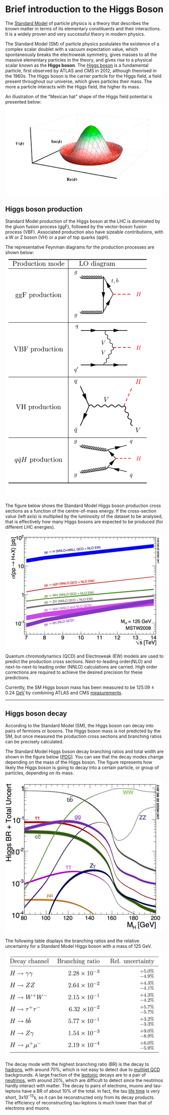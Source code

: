 # Brief introduction to the Higgs Boson

The [Standard Model](http://atlas.cern/discover/physics) of particle physics is a theory that describes the known matter in terms of its elementary constituents and their interactions. It is a widely proven and very successful theory in modern physics.  


The Standard Model (SM) of particle physics postulates the existence of a complex scalar doublet with a vacuum expectation value, which spontaneously breaks the electroweak symmetry, gives masses to all the massive elementary particles in the theory, and gives rise to a physical scalar known as the **Higgs boson**. The [Higgs boson](https://home.cern/topics/higgs-boson) is a fundamental particle, first observed by ATLAS and CMS in 2012, although theorised in the 1960s. The Higgs boson is the carrier particle for the Higgs field, a field present throughout our universe, which gives particles their mass. The more a particle interacts with the Higgs field, the higher its mass.

An illustration of the "Mexican hat" shape of the Higgs field potential is presented below:
![](pictures/potential.png)


## Higgs boson production

Standard Model production of the Higgs boson at the LHC is dominated by the gluon fusion process (ggF), followed by the vector-boson fusion process (VBF). Associated production also have sizeable contributions, with a W or Z boson (VH) or a pair of top quarks (qqH).

The representative Feynman diagrams for the production processes are shown below:
![](pictures/diagrams.png)


The figure below shows the Standard Model Higgs boson production cross sections as a function of the centre-of-mass energy. If the cross-section value (left axis) is multiplied by the luminosity of the dataset to be analysed, that is effectively how many Higgs bosons are expected to be produced (for different LHC energies).

![](pictures/7-14.xsec.jpg)

Quantum chromodynamics \(QCD\) and Electroweak \(EW\) models are used to predict the production cross sections. Next-to-leading order\(NLO\) and next-to-next-to leading order \(NNLO\) calculations are carried. High order corrections are required to achieve the desired precision for these predictions.

Currently, the SM Higgs boson mass has been measured to be 125.09 ± 0.24 [GeV](https://en.wikipedia.org/wiki/Electronvolt) by combining ATLAS and CMS [measurements](https://arxiv.org/abs/1503.07589).

---

## Higgs boson decay

According to the Standard Model \(SM\), the Higgs boson can decay into pairs of fermions or bosons. The Higgs boson mass is not predicted by the SM, but once measured the production cross sections and branching ratios can be precisely calculated.

The Standard Model Higgs boson decay branching ratios and total width are shown in the figure below \[[PDG](http://pdg.lbl.gov/2013/reviews/rpp2013-rev-higgs-boson.pdf)\]. You can see that the decay modes change depending on the mass of the Higgs boson. The figure represents how likely the Higgs boson is going to decay into a certain particle, or group of particles, depending on its mass.

![](pictures/Higgs_BR_LM.jpg)

The following table displays the branching ratios and the relative uncertainty for a Standard Model Higgs boson with a mass of 125 GeV.

![](pictures/BRtablePDG.jpg)

The decay mode with the highest branching ratio \(BR\) is the decay to [hadrons](https://en.wikipedia.org/wiki/Hadron), with around 70\%, which is not easy to detect due to [multijet QCD](https://cds.cern.ch/record/1951336) backgrounds. A large fraction of the [leptonic](https://en.wikipedia.org/wiki/Lepton) decays are to a pair of [neutrinos](https://en.wikipedia.org/wiki/Neutrino), with around 20\%, which are difficult to detect since the neutrinos hardly interact with matter. The decay to pairs of electrons, muons and tau-leptons have a BR of about 10\% of the total. In fact, the tau [life time](https://en.wikipedia.org/wiki/Particle_decay) is very short, 3x10<sup>-13</sup>s, so it can be reconstructed only from its decay products. The efficiency of reconstructing tau-leptons is much lower than that of electrons and muons. 




